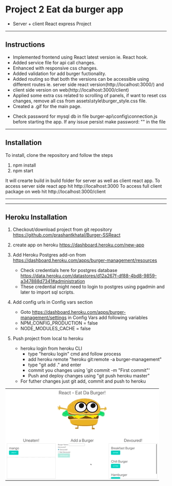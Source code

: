 # Project 2 Eat da burger app
+ Server + client React express Project

***

## Instructions
- Implemented frontend using React latest version ie. React hook. 
- Added service file for api call changes. 
- Enhanced with responsive css changes. 
- Added validation for add burger fuctionality. 
- Added routing so that both the versions can be accessible using different routes ie. server side react version(http://localhost:3000/) and
- client side version on web(http://localhost:3000/client)
- Applied some extra css related to scrolling of panels, if want to reset css changes, remove all css from assets\style\burger_style.css file.
- Created a .gif for the main page.
 * Check password for mysql db in file burger-api\config\connection.js before starting the app. If any issue persist make password: "" in the file  

***

## Installation

To install, clone the repository and follow the steps 
1. npm install
2. npm start 

It will crearte build in build folder for server as well as client react app.
To access server side react app hit http://localhost:3000 
To access full client package on web hit  http://localhost:3000/client

***
***

## Heroku Installation 

1. Checkout/download project from git repository https://github.com/prashantkhatal/Burger-SSReact
2. create app on heroku https://dashboard.heroku.com/new-app
3. Add Heroku Postgres add-on from https://dashboard.heroku.com/apps/burger-management/resources
	- Check credentials here for postgres database https://data.heroku.com/datastores/d12a267f-df88-4bd8-9859-a347888d7341#administration
	- These credential might need to login to postgres using pgadmin and later to import sql scripts.

4. Add config urls in Config vars section 
	- Goto https://dashboard.heroku.com/apps/burger-management/settings in Config Vars add following variables 
	- NPM_CONFIG_PRODUCTION = false
	- NODE_MODULES_CACHE = false

5. Push project from local to heroku 
	- heroku login from heroku CLI
		- type "heroku login" cmd and follow process
		- add heroku remote "heroku git:remote -a burger-management"
		- type "git add ." and enter
		- commit you changes using 'git commit -m "First commit"'
		- Push and deploy changes using "git push heroku master"
    - For futher changes just git add, commit and push to heroku

 ![](Eat-da-burger.gif)